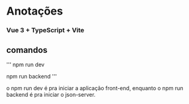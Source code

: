# Anotações
### Vue 3 + TypeScript + Vite

## comandos

'''
npm run dev

npm run backend
'''

o npm run dev é pra iniciar a aplicação front-end, enquanto o npm run backend é pra iniciar o json-server.
